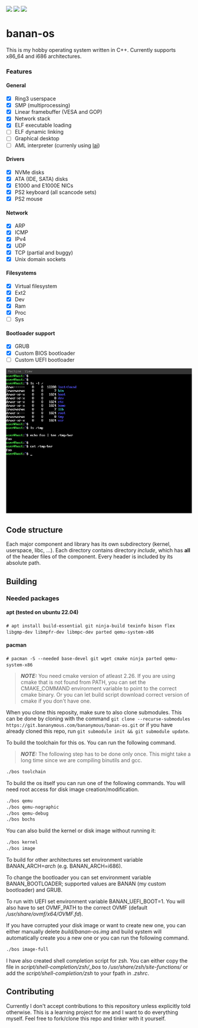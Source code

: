 [![](https://tokei.rs/b1/github/Bananymous/banan-os)](https://git.bananymous.com/Bananymous/banan-os)
[![](https://img.shields.io/github/commit-activity/m/Bananymous/banan-os)](https://git.bananymous.com/Bananymous/banan-os)
[![](https://img.shields.io/github/license/bananymous/banan-os)](https://git.bananymous.com/Bananymous/banan-os/src/branch/main/LICENSE)

# banan-os

This is my hobby operating system written in C++. Currently supports x86\_64 and i686 architectures.

### Features

#### General
- [x] Ring3 userspace
- [x] SMP (multiprocessing)
- [x] Linear framebuffer (VESA and GOP)
- [x] Network stack
- [x] ELF executable loading
- [ ] ELF dynamic linking
- [ ] Graphical desktop
- [ ] AML interpreter (currenly using [lai](https://github.com/managarm/lai))

#### Drivers
- [x] NVMe disks
- [x] ATA (IDE, SATA) disks
- [x] E1000 and E1000E NICs
- [x] PS2 keyboard (all scancode sets)
- [x] PS2 mouse

#### Network
- [x] ARP
- [x] ICMP
- [x] IPv4
- [x] UDP
- [x] TCP (partial and buggy)
- [x] Unix domain sockets

#### Filesystems
- [x] Virtual filesystem
- [x] Ext2
- [x] Dev
- [x] Ram
- [x] Proc
- [ ] Sys

#### Bootloader support
- [x] GRUB
- [x] Custom BIOS bootloader
- [ ] Custom UEFI bootloader

![screenshot from qemu running banan-os](assets/banan-os.png)

## Code structure

Each major component and library has its own subdirectory (kernel, userspace, libc, ...). Each directory contains directory *include*, which has **all** of the header files of the component. Every header is included by its absolute path.

## Building

### Needed packages

#### apt (tested on ubuntu 22.04)
```# apt install build-essential git ninja-build texinfo bison flex libgmp-dev libmpfr-dev libmpc-dev parted qemu-system-x86```

#### pacman
```# pacman -S --needed base-devel git wget cmake ninja parted qemu-system-x86```

> ***NOTE:*** You need cmake version of atleast 2.26. If you are using cmake that is not found from PATH, you can set the CMAKE\_COMMAND environment variable to point to the correct cmake binary. Or you can let build script download correct version of cmake if you don't have one.

When you clone this reposity, make sure to also clone submodules. This can be done by cloning with the command ```git clone --recurse-submodules https://git.bananymous.com/bananymous/banan-os.git``` or if you have already cloned this repo, run ```git submodule init && git submodule update```.

To build the toolchain for this os. You can run the following command.
> ***NOTE:*** The following step has to be done only once. This might take a long time since we are compiling binutils and gcc.
```sh
./bos toolchain
```

To build the os itself you can run one of the following commands. You will need root access for disk image creation/modification.
```sh
./bos qemu
./bos qemu-nographic
./bos qemu-debug
./bos bochs
```

You can also build the kernel or disk image without running it:
```sh
./bos kernel
./bos image
```

To build for other architectures set environment variable BANAN\_ARCH=*arch* (e.g. BANAN\_ARCH=i686).

To change the bootloader you can set environment variable BANAN\_BOOTLOADER; supported values are BANAN (my custom bootloader) and GRUB.

To run with UEFI set environment variable BANAN\_UEFI\_BOOT=1. You will also have to set OVMF\_PATH to the correct OVMF (default */usr/share/ovmf/x64/OVMF.fd*).

If you have corrupted your disk image or want to create new one, you can either manually delete *build/banan-os.img* and build system will automatically create you a new one or you can run the following command.
```sh
./bos image-full
```

I have also created shell completion script for zsh. You can either copy the file in _script/shell-completion/zsh/\_bos_ to _/usr/share/zsh/site-functions/_ or add the _script/shell-completion/zsh_ to your fpath in _.zshrc_.

## Contributing

Currently I don't accept contributions to this repository unless explicitly told otherwise. This is a learning project for me and I want to do everything myself. Feel free to fork/clone this repo and tinker with it yourself.
